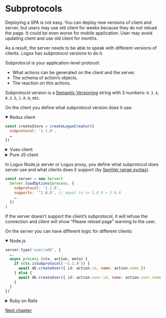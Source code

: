 # Subprotocols

Deploying a SPA is not easy. You can deploy new versions of client and server, but users may use old client for weeks because they do not reload the page. It could be even worse for mobile application. User may avoid updating client and use old client for months.

As a result, the server needs to be able to speak with different versions of clients. Logux has subprotocol versions to do it.

Subprotocol is your application-level protocol:

* What actions can be generated on the client and the server.
* The schema of action’s objects.
* The reaction on this actions.

Subprotocol version is a [Semantic Versioning] string with 3 numbers: `0.3.4`, `0.3.5`, `1.0.0`, etc.

On the client you define what subprotocol version does it use:

<details open><summary>Redux client</summary>

```js
const createStore = createLoguxCreator({
  subprotocol: '1.1.0',
  …
})
```

</details>
<details><summary>Vuex client</summary>

```js
const client = new CrossTabClient({
  subprotocol: '1.1.0',
  …
})
```

</details>
<details><summary>Pure JS client</summary>

```js
const client = new Client({
  subprotocol: '1.1.0',
  …
})
```

</details>

In Logux Node.js server or Logux proxy, you define what subprotocol does server use and what clients does it support (by [SemVer range syntax]).

```js
const server = new Server(
  Server.loadOptions(process, {
    subprotocol: '1.1.0',
    supports: '^1.0.0', // equal to >= 1.0.0 < 2.0.0
    …
  })
)
```

If the server doesn’t support the client’s subprotocol, it will refuse the connection and client will show “Please reload page” warning to the user.

On the server you can have different logic for different clients:

<details open><summary>Node.js</summary>

```js
server.type('user/add', {
  …,
  async process (ctx, action, meta) {
    if (ctx.isSubprotocol('~1.1.0')) {
      await db.createUser({ id: action.id, name: action.name })
    } else {
      await db.createUser({ id: action.user.id, name: action.user.name })
    }
  }
})
```

</details>
<details><summary>Ruby on Rails</summary>

```ruby
# app/logux/actions/users.rb
module Channels
  class Users < Logux::ChannelController
    def add
      user = if meta.subprotocol =~ /1.1.\d+/
        User.new(id: action[:id], name: action[:name])
      else
        User.new(id: action[:user][:id], name: action[:user][:name])
      end
      user.save!
    end
  end
end
```

</details>

[Semantic Versioning]: https://semver.org/
[SemVer range syntax]: https://github.com/npm/node-semver#advanced-range-syntax

[Next chapter](../../recipes/authentication.md)
